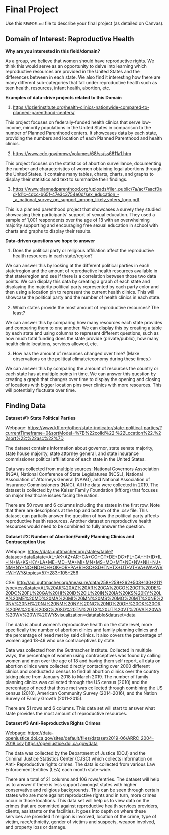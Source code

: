 # Final Project
Use this `REAMDE.md` file to describe your final project (as detailed on Canvas).

## Domain of Interest: Reproductive Health
**Why are you interested in this field/domain?**

As a group, we believe that women should have reproductive rights. We think this would serve as an opportunity to delve into learning which reproductive resources are provided in the United States and the differences between in each state. We also find it interesting how there are many different sub-categories that fall under reproductive health such as teen health, resources, infant health, abortion, etc.

**Examples of data-drive projects related to this Domain**

1. https://lozierinstitute.org/health-clinics-nationwide-compared-to-planned-parenthood-centers/

This project focuses on federally-funded health clinics that serve low-income, minority populations in the United States in comparison to the number of Planned Parenthood centers. It showcases data by each state, providing the numbers and location of each Planned Parenthood and health clinics.

2. https://www.cdc.gov/mmwr/volumes/68/ss/ss6811a1.htm

This project focuses on the statistics of abortion surveillance, documenting the number and characteristics of women obtaining legal abortions through the United States. It contains many tables, charts, charts, and graphs to display their statistics and text to summarize their findings.

3. https://www.plannedparenthood.org/uploads/filer_public/7a/ac/7aacf0ad-fd1c-4dcc-b65f-47e3c3754e0d/sex_education_-_a_national_survey_on_support_among_likely_voters_logo.pdf

This is a planned parenthood project that showcases a survey they studied showcasing their participants' support of sexual education. They used a sample of 1,001 respondents over the age of 18 with an overwhelming majority supporting and encouraging free sexual education in school with charts and graphs to display their results.

**Data-driven questions we hope to answer**

1. Does the political party or religious affiliation affect the reproductive health resources in each state/region?

We can answer this by looking at the different political parties in each state/region and the amount of reproductive health resources available in that state/region and see if there is a correlation between those two data points. We can display this data by creating a graph of each state and displaying the majority political party represented by each party color and then using a location pin to represent the current health clinics. This will showcase the political party and the number of health clinics in each state.

2. Which states provide the most amount of reproductive resources? The least?

We can answer this by comparing how many resources each state provides and comparing them to one another. We can display this by creating a table by each state and using columns to represent different questions, such as how much total funding does the state provide (private/public), how many health clinic locations, services allowed, etc.

3. How has the amount of resources changed over time? (Make observations on the political climate/economy during these times.)

We can answer this by comparing the amount of resources the country or each state has at multiple points in time. We can answer this question by creating a graph that changes over time to display the opening and closing of locations with bigger location pins over clinics with more resources. This will potentially fluctuate over time.

## Finding Data

**Dataset #1: State Political Parties**

Webpage: https://www.kff.org/other/state-indicator/state-political-parties/?currentTimeframe=0&sortModel=%7B%22colId%22:%22Location%22,%22sort%22:%22asc%22%7D

The dataset contains information about governor, state senate majority, state house majority, state attorney general, and state insurance commissioner political affiliations of each state in the United States.

Data was collected from multiple sources: National Governors Association (NGA), National Conference of State Legislatures (NCSL), National Association of Attorneys General (NAAG), and National Association of Insurance Commissioners (NAIC). All the data were collected in 2019. The dataset is collected by the Kaiser Family Foundation (kff.org) that focuses on major healthcare issues facing the nation.

There are 50 rows and 6 columns including the states in the first row. Note that there are descriptions at the top and bottom of the .csv file.
This dataset can partially answer the question of how the political party affects reproductive health resources. Another dataset on reproductive health resources would need to be combined to fully answer the question.

**Dataset #2: Number of Abortion/Family Planning Clinics and Contraception Use**

Webpage:
https://data.guttmacher.org/states/table?dataset=data&state=AL+AK+AZ+AR+CA+CO+CT+DE+DC+FL+GA+HI+ID+IL+IN+IA+KS+KY+LA+ME+MD+MA+MI+MN+MS+MO+MT+NE+NV+NH+NJ+NM+NY+NC+ND+OH+OK+OR+PA+RI+SC+SD+TN+TX+UT+VT+VA+WA+WV+WI+WY&topics=57+283+105+256

CSV:
http://api.guttmacher.org/measure/data/258+259+262+503+130+211?type=csv&state=AL%20AK%20AZ%20AR%20CA%20CO%20CT%20DE%20DC%20FL%20GA%20HI%20ID%20IL%20IN%20IA%20KS%20KY%20LA%20ME%20MD%20MA%20MI%20MN%20MS%20MO%20MT%20NE%20NV%20NH%20NJ%20NM%20NY%20NC%20ND%20OH%20OK%20OR%20PA%20RI%20SC%20SD%20TN%20TX%20UT%20VT%20VA%20WA%20WV%20WI%20WY&visualization=datatable&dataset=data

The data is about women’s reproductive health on the state level, more specifically the number of abortion clinics and family planning clinics and the percentage of need met by said clinics. It also covers the percentage of women aged 18-49 who use contraceptives by state.

Data was collected from the Guttmacher Institute. Collected in multiple ways, the percentage of women using contraceptives was found by calling women and men over the age of 18 and having them self report, all data on abortion clinics were collected directly contacting over 2000 different clinics and conducted a census to find all abortion clinics over the country taking place from January 2018 to March 2019. The number of family planning clinics was collected through the US census (2010) and the percentage of need that those met was collected through combining the US census (2010), American Community Survey (2014-2016), and the Nation Survey of Family Growth (2011-2015).

There are 51 rows and 6 columns. This data set will start to answer what state provides the most amount of reproductive resources.

**Dataset #3  Anti-Reproductive Rights Crimes**

Webpage: https://data-openjustice.doj.ca.gov/sites/default/files/dataset/2019-06/ARRC_2004-2018.csv
https://openjustice.doj.ca.gov/data

The data was collected by the Department of Justice (DOJ) and the Criminal Justice Statistics Center (CJSC) which collects information on Anti- Reproductive rights crimes. The data is collected from various Law Enforcement Entities (LEA) each month state-wide.

There are a total of 21 columns and 106 rows/entries. The dataset will help us to answer if there is less support amongst states with higher conservative and religious backgrounds. This can be seen through certain states who are more against reproductive rights and in turn, more crimes occur in those locations. This data set will help us to view data on the crimes that are committed against reproductive health services providers, clients, assistants or the facilities. It goes into depth on where these services are provided if religion is involved, location of the crime, type of victim, race/ethnicity, gender of victims and suspects, weapon involved, and property loss or damage.
